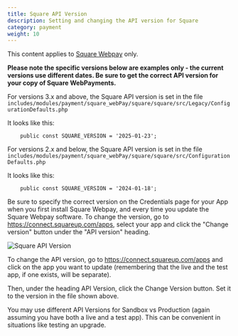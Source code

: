```yaml
---
title: Square API Version
description: Setting and changing the API version for Square 
category: payment
weight: 10
---
```


This content applies to [Square Webpay](/user/payment/square/) only.

**Please note the specific versions below are examples only - the current versions use different dates.  Be sure to get the correct API version for your copy of Square WebPayments.**

For versions 3.x and above, the Square API version is set in the file 
`includes/modules/payment/square_webPay/square/square/src/Legacy/ConfigurationDefaults.php`

It looks like this:
```
    public const SQUARE_VERSION = '2025-01-23';
``` 

For versions 2.x and below, the Square API version is set in the file 
`includes/modules/payment/square_webPay/square/square/src/ConfigurationDefaults.php`

It looks like this:
```
    public const SQUARE_VERSION = '2024-01-18';
``` 


Be sure to specify the correct version on the Credentials page for your App when you first install Square Webpay, and every time you update the Square Webpay software.  To change the version, go to https://connect.squareup.com/apps, select your app and click the "Change version" button under the "API version" heading.

![Square API Version](/images/square_api_version.png)

To change the API version, go to https://connect.squareup.com/apps and click on the app you want to update (remembering that the live and the test app, if one exists, will be separate).

Then, under the heading API Version, click the Change Version button. Set it to the version in the file shown above.  

You may use different API Versions for Sandbox vs Production (again assuming you have both a live and a test app).  This can be convenient in situations like testing an upgrade. 


